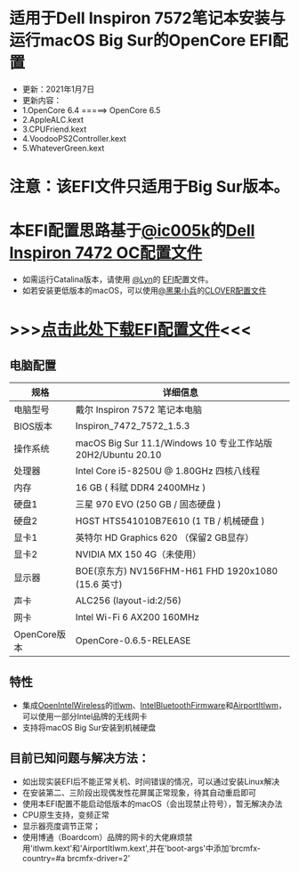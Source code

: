 # 适用于Dell Inspiron 7572笔记本安装与运行macOS Big Sur的OpenCore EFI配置
  * 更新：2021年1月7日
  * 更新内容：
  * 1.OpenCore 6.4 =====> OpenCore 6.5
  * 2.AppleALC.kext
  * 3.CPUFriend.kext
  * 4.VoodooPS2Controller.kext
  * 5.WhateverGreen.kext
# 注意：该EFI文件只适用于Big Sur版本。
# 本EFI配置思路基于[@ic005k](https://github.com/ic005k)的[Dell Inspiron 7472 OC配置文件](https://github.com/ic005k/DELL7472)
* 如需运行Catalina版本，请使用 [@Lyn](https://github.com/lyngogogog)的 [EFI](https://github.com/lyngogogog/Dell-7472-7572-Hackintosh-EFI)配置文件。
* 如若安装更低版本的macOS，可以使用[@黑果小兵](https://github.com/daliansky)的[CLOVER配置文件](https://github.com/daliansky/Dell-Inspiron-7560-Hackintosh)
# >>>[点击此处下载EFI配置文件](https://github.com/iXeor/Dell-Inspiron-7572-BigSur-OC/releases/download/r1.0/EFI.zip)<<<
## 电脑配置

| 规格     | 详细信息                                                     |
| -------- | ------------------------------------------------------------ |
| 电脑型号 | 戴尔 Inspiron 7572 笔记本电脑                                |
| BIOS版本 | Inspiron_7472_7572_1.5.3                               |
| 操作系统 | macOS Big Sur 11.1/Windows 10 专业工作站版 20H2/Ubuntu 20.10       |
| 处理器   | Intel Core i5-8250U @ 1.80GHz 四核八线程                          |
| 内存     | 16 GB ( 科赋 DDR4 2400MHz )                                |
| 硬盘1     | 三星 970 EVO (250 GB / 固态硬盘 )                          |
| 硬盘2     | HGST HTS541010B7E610 (1 TB / 机械硬盘 )                          |
| 显卡1     | 英特尔 HD Graphics 620 （保留2 GB显存）             |
| 显卡2     | NVIDIA MX 150 4G（未使用）              |
| 显示器   | BOE(京东方) NV156FHM-H61 FHD 1920x1080 (15.6 英寸)                       |
| 声卡     | ALC256 (layout-id:2/56)                                      |
| 网卡     | Intel Wi-Fi 6 AX200 160MHz                      |
| OpenCore版本     | OpenCore-0.6.5-RELEASE                      |

## 特性

* 集成[OpenIntelWireless](https://github.com/OpenIntelWireless)的[itlwm](https://github.com/OpenIntelWireless/itlwm)、[IntelBluetoothFirmware](https://github.com/OpenIntelWireless/IntelBluetoothFirmware)和[AirportItlwm](https://github.com/OpenIntelWireless/itlwm/tree/master/AirportItlwm)，可以使用一部分Intel品牌的无线网卡
* 支持将macOS Big Sur安装到机械硬盘

## 目前已知问题与解决方法：

* 如出现实装EFI后不能正常关机、时间错误的情况，可以通过安装Linux解决
* 在安装第二、三阶段出现偶发性花屏属正常现象，待其自动重启即可
* 使用本EFI配置不能启动低版本的macOS（会出现禁止符号），暂无解决办法
* CPU原生支持，变频正常
* 显示器亮度调节正常；
* 使用博通（Boardcom）品牌的网卡的大佬麻烦禁用'itlwm.kext'和'AirportItlwm.kext',并在'boot-args'中添加'brcmfx-country=#a brcmfx-driver=2'
